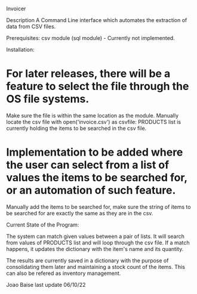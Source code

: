 Invoicer

Description
A Command Line interface which automates the extraction of data from  CSV files.

Prerequisites:
  csv module
  (sql module) - Currently not implemented.

Installation:
  # For later releases, there will be a feature to select the file through the OS file systems.
  Make sure the file is within the same location as the module. Manually locate the csv file with open('invoice.csv') as csvfile:
  PRODUCTS list is currently holding the items to be searched in the csv file.
  # Implementation to be added where the user can select from a list of values the items to be searched for, or an automation of such feature.
  Manually add the items to be searched for, make sure the string of items to be searched for are exactly the same as they are in the csv.

Current State of the Program:

The system can match given values between a pair of lists. It will search from values of PRODUCTS list and will loop through the csv file.
If a match happens, it updates the dictionary with the item's name and its quantity.

The results are currently saved in a dictionary with the purpose of consolidating them later and maintaining a stock count of the items.
This can also be refered as inventory management.


Joao Baise
last update 06/10/22

  
